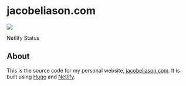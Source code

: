 jacobeliason.com
================

<div>

[![](https://api.netlify.com/api/v1/badges/5b8b423c-5964-4125-9275-25bffb0e3804/deploy-status.png)](https://app.netlify.com/sites/jacobeliason/deploys)

Netlify Status

</div>

## About

This is the source code for my personal website, [jacobeliason.com](https://jacobeliason.com). It is built using [Hugo](https://gohugo.io/) and [Netlify](https://www.netlify.com/).

